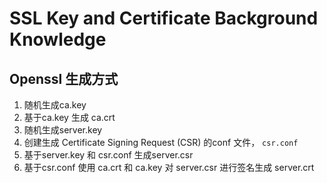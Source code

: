 # SSL Key and Certificate Background Knowledge

## Openssl 生成方式

1. 随机生成ca.key
2. 基于ca.key 生成 ca.crt
3. 随机生成server.key
4. 创建生成 Certificate Signing Request (CSR) 的conf 文件， `csr.conf`
5. 基于server.key 和 csr.conf 生成server.csr
6. 基于csr.conf 使用 ca.crt 和 ca.key 对 server.csr 进行签名生成 server.crt

